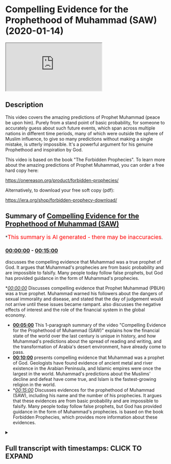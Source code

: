 # Compelling Evidence for the Prophethood of Muhammad (SAW) (2020-01-14)

<iframe loading='lazy' src='https://www.youtube.com/embed/CJlZgFBIw5Y'></iframe>

## Description

This video covers the amazing predictions of Prophet Muhammad (peace be upon him). Purely from a stand point of basic probability, for someone to accurately guess about such future events, which span across multiple nations in different time periods, many of which were outside the sphere of Muslim influence, to give so many predictions without making a single mistake, is utterly impossible. It's a powerful argument for his genuine Prophethood and inspiration by God.

This video is based on the book "The Forbidden Prophecies". To learn more about the amazing predictions of Prophet Muhammad, you can order a free hard copy here:

https://onereason.org/product/forbidden-prophecies/

Alternatively, to download your free soft copy (pdf):

https://iera.org/shop/forbidden-prophecy-download/

## Summary of [Compelling Evidence for the Prophethood of Muhammad (SAW)](https://www.youtube.com/watch?v=CJlZgFBIw5Y)

\*<span style="color:red; font-size:125%">This summary is AI generated - there may be inaccuracies</span>.

### [00:00:00](https://www.youtube.com/watch?v=CJlZgFBIw5Y\&t=0) - [00:15:00](https://www.youtube.com/watch?v=CJlZgFBIw5Y\&t=900)

discusses the compelling evidence that Muhammad was a true prophet of God. It argues that Muhammad's prophecies are from basic probability and are impossible to falsify. Many people today follow false prophets, but God has provided guidance in the form of Muhammad's prophecies.

\**[00:00:00](https://www.youtube.com/watch?v=CJlZgFBIw5Y\&t=0)* Discusses compelling evidence that Prophet Muhammad (PBUH) was a true prophet. Muhammad warned his followers about the dangers of sexual immorality and disease, and stated that the day of judgement would not arrive until these issues became rampant.  also discusses the negative effects of interest and the role of the financial system in the global economy.

*   **[00:05:00](https://www.youtube.com/watch?v=CJlZgFBIw5Y\&t=300)** This 1-paragraph summary of the video "Compelling Evidence for the Prophethood of Muhammad (SAW)" explains how the financial state of the world over the last century is unique in history, and how Muhammad's predictions about the spread of reading and writing, and the transformation of Arabia's desert environment, have already come to pass.
*   **[00:10:00](https://www.youtube.com/watch?v=CJlZgFBIw5Y\&t=600)** presents compelling evidence that Muhammad was a prophet of God. Geologists have found evidence of ancient metal and river existence in the Arabian Peninsula, and Islamic empires were once the largest in the world. Muhammad's predictions about the Muslims' decline and defeat have come true, and Islam is the fastest-growing religion in the world.
*   \**[00:15:00](https://www.youtube.com/watch?v=CJlZgFBIw5Y\&t=900)* Discusses evidences for the prophethood of Muhammad (SAW), including his name and the number of his prophecies. It argues that these evidences are from basic probability and are impossible to falsify. Many people today follow false prophets, but God has provided guidance in the form of Muhammad's prophecies.  is based on the book Forbidden Prophecies, which provides more information about these evidences.

<details><summary><h2>Full transcript with timestamps: CLICK TO EXPAND</h2></summary>

[0:00:12](https://youtu.be/CJlZgFBIw5Y?t=12) err veterans prophecy from millennium\
[0:00:16](https://youtu.be/CJlZgFBIw5Y?t=16) past there were two types of Arabs city\
[0:00:18](https://youtu.be/CJlZgFBIw5Y?t=18) dwellers and veterans veterans are\
[0:00:21](https://youtu.be/CJlZgFBIw5Y?t=21) nomads they travel through the vast\
[0:00:23](https://youtu.be/CJlZgFBIw5Y?t=23) deserts and are constantly on the move\
[0:00:24](https://youtu.be/CJlZgFBIw5Y?t=24) even during the Golden Age of Islam when\
[0:00:27](https://youtu.be/CJlZgFBIw5Y?t=27) Arabs were the richest and most learned\
[0:00:29](https://youtu.be/CJlZgFBIw5Y?t=29) people on earth better ones remained in\
[0:00:31](https://youtu.be/CJlZgFBIw5Y?t=31) virtually the same state that they had\
[0:00:33](https://youtu.be/CJlZgFBIw5Y?t=33) been for thousands of years poor\
[0:00:35](https://youtu.be/CJlZgFBIw5Y?t=35) uneducated and cut off from the rest of\
[0:00:37](https://youtu.be/CJlZgFBIw5Y?t=37) the world yet Muhammad peace be upon him\
[0:00:40](https://youtu.be/CJlZgFBIw5Y?t=40) foretold that these Arab Bedouin zuv his\
[0:00:42](https://youtu.be/CJlZgFBIw5Y?t=42) region would one day compete with one\
[0:00:44](https://youtu.be/CJlZgFBIw5Y?t=44) another in the construction of tall\
[0:00:46](https://youtu.be/CJlZgFBIw5Y?t=46) buildings now tell me of the last hour\
[0:00:49](https://youtu.be/CJlZgFBIw5Y?t=49) asked the man\
[0:00:51](https://youtu.be/CJlZgFBIw5Y?t=51) the Prophet replied that you see the\
[0:00:54](https://youtu.be/CJlZgFBIw5Y?t=54) barefoot unclothed better wins competing\
[0:00:56](https://youtu.be/CJlZgFBIw5Y?t=56) in the construction of tall buildings\
[0:00:58](https://youtu.be/CJlZgFBIw5Y?t=58) today we find in the Arabian Peninsula\
[0:01:00](https://youtu.be/CJlZgFBIw5Y?t=60) the better ones who used to be\
[0:01:02](https://youtu.be/CJlZgFBIw5Y?t=62) impoverished herders of camels and sheep\
[0:01:04](https://youtu.be/CJlZgFBIw5Y?t=64) are now not only competing with one\
[0:01:06](https://youtu.be/CJlZgFBIw5Y?t=66) another but also the entire world to\
[0:01:09](https://youtu.be/CJlZgFBIw5Y?t=69) construct the world's tallest buildings\
[0:01:11](https://youtu.be/CJlZgFBIw5Y?t=71) how did one of the poorest people on\
[0:01:13](https://youtu.be/CJlZgFBIw5Y?t=73) earth who literally wore rags become the\
[0:01:16](https://youtu.be/CJlZgFBIw5Y?t=76) wealthiest nations on earth one thing\
[0:01:19](https://youtu.be/CJlZgFBIw5Y?t=79) that made this rapid change possible was\
[0:01:21](https://youtu.be/CJlZgFBIw5Y?t=81) the discovery of oil the seemingly empty\
[0:01:24](https://youtu.be/CJlZgFBIw5Y?t=84) deserts of the veterans had it in\
[0:01:26](https://youtu.be/CJlZgFBIw5Y?t=86) abundance\
[0:01:26](https://youtu.be/CJlZgFBIw5Y?t=86) they went from camels to Cadillacs in a\
[0:01:29](https://youtu.be/CJlZgFBIw5Y?t=89) single generation the construction of\
[0:01:32](https://youtu.be/CJlZgFBIw5Y?t=92) tall buildings among the Arab edwin's\
[0:01:34](https://youtu.be/CJlZgFBIw5Y?t=94) has even reached Mecca Muhammad city of\
[0:01:36](https://youtu.be/CJlZgFBIw5Y?t=96) birth the last few decades have seen a\
[0:01:39](https://youtu.be/CJlZgFBIw5Y?t=99) massive surge in building construction\
[0:01:40](https://youtu.be/CJlZgFBIw5Y?t=100) in Mecca the famous Mecca clock tower is\
[0:01:44](https://youtu.be/CJlZgFBIw5Y?t=104) currently the third tallest building in\
[0:01:46](https://youtu.be/CJlZgFBIw5Y?t=106) the world in order for such construction\
[0:01:49](https://youtu.be/CJlZgFBIw5Y?t=109) to be possible many of mecca's ancient\
[0:01:51](https://youtu.be/CJlZgFBIw5Y?t=111) mountains had to be demolished in order\
[0:01:53](https://youtu.be/CJlZgFBIw5Y?t=113) to make room for the tall buildings that\
[0:01:55](https://youtu.be/CJlZgFBIw5Y?t=115) had sprung up\
[0:01:57](https://youtu.be/CJlZgFBIw5Y?t=117) amazingly this is also something that\
[0:01:59](https://youtu.be/CJlZgFBIw5Y?t=119) Muhammad had foretold\
[0:02:01](https://youtu.be/CJlZgFBIw5Y?t=121) he said the hour will not be established\
[0:02:04](https://youtu.be/CJlZgFBIw5Y?t=124) until the mountains are moved from their\
[0:02:07](https://youtu.be/CJlZgFBIw5Y?t=127) places this tremendous feat of\
[0:02:09](https://youtu.be/CJlZgFBIw5Y?t=129) demolishing entire mountains has only\
[0:02:11](https://youtu.be/CJlZgFBIw5Y?t=131) been made possible in the 20th century\
[0:02:13](https://youtu.be/CJlZgFBIw5Y?t=133) with the advent of technology such as\
[0:02:16](https://youtu.be/CJlZgFBIw5Y?t=136) explosives it's important to point out\
[0:02:18](https://youtu.be/CJlZgFBIw5Y?t=138) that Muhammad himself was a simple man\
[0:02:21](https://youtu.be/CJlZgFBIw5Y?t=141) and wanted other Muslims to maintain\
[0:02:23](https://youtu.be/CJlZgFBIw5Y?t=143) that simplicity he did not like Muslims\
[0:02:25](https://youtu.be/CJlZgFBIw5Y?t=145) to be extravagant so if he wanted to\
[0:02:29](https://youtu.be/CJlZgFBIw5Y?t=149) will this prophecy to become true he\
[0:02:32](https://youtu.be/CJlZgFBIw5Y?t=152) would have to encourage the Arabs to\
[0:02:33](https://youtu.be/CJlZgFBIw5Y?t=153) build tall buildings yet he never did\
[0:02:38](https://youtu.be/CJlZgFBIw5Y?t=158) the spread of sexual immorality and\
[0:02:41](https://youtu.be/CJlZgFBIw5Y?t=161) disease Muhammad peace be upon him\
[0:02:44](https://youtu.be/CJlZgFBIw5Y?t=164) revealed that the day of judgement would\
[0:02:46](https://youtu.be/CJlZgFBIw5Y?t=166) not take place until sexual immorality\
[0:02:48](https://youtu.be/CJlZgFBIw5Y?t=168) had become so prevalent and normalized\
[0:02:50](https://youtu.be/CJlZgFBIw5Y?t=170) that it would begin to be carried out\
[0:02:52](https://youtu.be/CJlZgFBIw5Y?t=172) even in public places\
[0:02:54](https://youtu.be/CJlZgFBIw5Y?t=174) he said the hour will not be established\
[0:02:57](https://youtu.be/CJlZgFBIw5Y?t=177) until people fornicate with each other\
[0:02:59](https://youtu.be/CJlZgFBIw5Y?t=179) in the road just as donkeys fornicate\
[0:03:02](https://youtu.be/CJlZgFBIw5Y?t=182) today we live in a world where we are\
[0:03:04](https://youtu.be/CJlZgFBIw5Y?t=184) being constantly bombarded with explicit\
[0:03:06](https://youtu.be/CJlZgFBIw5Y?t=186) sexual imagery be it in TV film or\
[0:03:09](https://youtu.be/CJlZgFBIw5Y?t=189) advertising and with the advent of the\
[0:03:11](https://youtu.be/CJlZgFBIw5Y?t=191) internet pornography has now become\
[0:03:14](https://youtu.be/CJlZgFBIw5Y?t=194) readily available at any time in any\
[0:03:16](https://youtu.be/CJlZgFBIw5Y?t=196) place in fact we are finding more and\
[0:03:19](https://youtu.be/CJlZgFBIw5Y?t=199) more stories in the news of people being\
[0:03:21](https://youtu.be/CJlZgFBIw5Y?t=201) arrested for having sex in public and an\
[0:03:24](https://youtu.be/CJlZgFBIw5Y?t=204) interesting side note is that the\
[0:03:25](https://youtu.be/CJlZgFBIw5Y?t=205) Prophet Muhammad peace be upon him\
[0:03:27](https://youtu.be/CJlZgFBIw5Y?t=207) described what will be the consequences\
[0:03:29](https://youtu.be/CJlZgFBIw5Y?t=209) of such widespread sexual immorality\
[0:03:31](https://youtu.be/CJlZgFBIw5Y?t=211) he said never does sexual perversion\
[0:03:34](https://youtu.be/CJlZgFBIw5Y?t=214) become widespread and publicly known in\
[0:03:36](https://youtu.be/CJlZgFBIw5Y?t=216) certain people without them being\
[0:03:38](https://youtu.be/CJlZgFBIw5Y?t=218) overtaken by disease that never happened\
[0:03:40](https://youtu.be/CJlZgFBIw5Y?t=220) to their ancestors who came before them\
[0:03:42](https://youtu.be/CJlZgFBIw5Y?t=222) the increase of sexual immorality has\
[0:03:45](https://youtu.be/CJlZgFBIw5Y?t=225) seen the emergence of previously\
[0:03:47](https://youtu.be/CJlZgFBIw5Y?t=227) unheard-of diseases such as AIDS just as\
[0:03:50](https://youtu.be/CJlZgFBIw5Y?t=230) the Prophet Muhammad cat for warrant\
[0:03:54](https://youtu.be/CJlZgFBIw5Y?t=234) a world steeped in interest Muhammad\
[0:03:59](https://youtu.be/CJlZgFBIw5Y?t=239) peace be upon him claimed that the\
[0:04:00](https://youtu.be/CJlZgFBIw5Y?t=240) practice of interest would one day\
[0:04:02](https://youtu.be/CJlZgFBIw5Y?t=242) become so dominant that even those who\
[0:04:04](https://youtu.be/CJlZgFBIw5Y?t=244) try to avoid it will still feel its\
[0:04:06](https://youtu.be/CJlZgFBIw5Y?t=246) impact he said a time will come upon\
[0:04:09](https://youtu.be/CJlZgFBIw5Y?t=249) mankind when they will consume interest\
[0:04:12](https://youtu.be/CJlZgFBIw5Y?t=252) whoever does not take from it will be\
[0:04:14](https://youtu.be/CJlZgFBIw5Y?t=254) afflicted by its dust this clearly\
[0:04:17](https://youtu.be/CJlZgFBIw5Y?t=257) describes the state of the world's\
[0:04:18](https://youtu.be/CJlZgFBIw5Y?t=258) economy today in the modern world it is\
[0:04:22](https://youtu.be/CJlZgFBIw5Y?t=262) almost impossible to avoid dealing with\
[0:04:24](https://youtu.be/CJlZgFBIw5Y?t=264) where at the very least being impacted\
[0:04:26](https://youtu.be/CJlZgFBIw5Y?t=266) by interest just think about how many\
[0:04:29](https://youtu.be/CJlZgFBIw5Y?t=269) people have interest-bearing bank\
[0:04:30](https://youtu.be/CJlZgFBIw5Y?t=270) accounts and buy things using credit\
[0:04:33](https://youtu.be/CJlZgFBIw5Y?t=273) cards even if one somehow manages to\
[0:04:36](https://youtu.be/CJlZgFBIw5Y?t=276) avoid dealing and interest directly\
[0:04:37](https://youtu.be/CJlZgFBIw5Y?t=277) almost every aspect of our lives is\
[0:04:40](https://youtu.be/CJlZgFBIw5Y?t=280) impacted by it central bank's influence\
[0:04:43](https://youtu.be/CJlZgFBIw5Y?t=283) the purchasing power of our money and\
[0:04:45](https://youtu.be/CJlZgFBIw5Y?t=285) virtually every country in the world\
[0:04:46](https://youtu.be/CJlZgFBIw5Y?t=286) even those considered to be wealthy are\
[0:04:49](https://youtu.be/CJlZgFBIw5Y?t=289) drowning an interest-based debt the\
[0:04:52](https://youtu.be/CJlZgFBIw5Y?t=292) financial system even suffered a global\
[0:04:54](https://youtu.be/CJlZgFBIw5Y?t=294) collapse in 2008 the disaster which had\
[0:04:57](https://youtu.be/CJlZgFBIw5Y?t=297) plunged the world into economic turmoil\
[0:04:59](https://youtu.be/CJlZgFBIw5Y?t=299) the consequences of which will be felt\
[0:05:01](https://youtu.be/CJlZgFBIw5Y?t=301) for generations to come\
[0:05:03](https://youtu.be/CJlZgFBIw5Y?t=303) what makes this prediction amazing is\
[0:05:06](https://youtu.be/CJlZgFBIw5Y?t=306) that the financial state of the world\
[0:05:07](https://youtu.be/CJlZgFBIw5Y?t=307) over the last century is unique in\
[0:05:09](https://youtu.be/CJlZgFBIw5Y?t=309) history at the time of Muhammad finance\
[0:05:13](https://youtu.be/CJlZgFBIw5Y?t=313) was based on commodities with intrinsic\
[0:05:15](https://youtu.be/CJlZgFBIw5Y?t=315) value such as gold and silver coins gold\
[0:05:19](https://youtu.be/CJlZgFBIw5Y?t=319) and silver have been used as the most\
[0:05:20](https://youtu.be/CJlZgFBIw5Y?t=320) common form of currency throughout\
[0:05:22](https://youtu.be/CJlZgFBIw5Y?t=322) history the use of paper money with no\
[0:05:25](https://youtu.be/CJlZgFBIw5Y?t=325) intrinsic value along with the massive\
[0:05:27](https://youtu.be/CJlZgFBIw5Y?t=327) debt and interest that has resulted in\
[0:05:29](https://youtu.be/CJlZgFBIw5Y?t=329) is a phenomenon of modern finance and\
[0:05:32](https://youtu.be/CJlZgFBIw5Y?t=332) not something that could have been\
[0:05:33](https://youtu.be/CJlZgFBIw5Y?t=333) easily guessed by Muhammad over 1,400\
[0:05:36](https://youtu.be/CJlZgFBIw5Y?t=336) years ago the defeat of Rome in the\
[0:05:40](https://youtu.be/CJlZgFBIw5Y?t=340) conquest of Persia\
[0:05:42](https://youtu.be/CJlZgFBIw5Y?t=342) during the Battle of the trench where\
[0:05:44](https://youtu.be/CJlZgFBIw5Y?t=344) Muhammad peace be upon him and his\
[0:05:45](https://youtu.be/CJlZgFBIw5Y?t=345) followers were under siege by their\
[0:05:47](https://youtu.be/CJlZgFBIw5Y?t=347) enemies being outnumbered three-to-one\
[0:05:49](https://youtu.be/CJlZgFBIw5Y?t=349) and staring in the face of certain\
[0:05:51](https://youtu.be/CJlZgFBIw5Y?t=351) defeat the Prophet made some bold\
[0:05:53](https://youtu.be/CJlZgFBIw5Y?t=353) predictions he said God is most great I\
[0:05:57](https://youtu.be/CJlZgFBIw5Y?t=357) have been given the keys of Syria by God\
[0:06:00](https://youtu.be/CJlZgFBIw5Y?t=360) I can see it's red palaces at the moment\
[0:06:02](https://youtu.be/CJlZgFBIw5Y?t=362) God is most great I had been given\
[0:06:05](https://youtu.be/CJlZgFBIw5Y?t=365) Persia God is most great I have been\
[0:06:08](https://youtu.be/CJlZgFBIw5Y?t=368) given the keys of Yemen at that moment\
[0:06:10](https://youtu.be/CJlZgFBIw5Y?t=370) Muhammad have made the astonishing claim\
[0:06:12](https://youtu.be/CJlZgFBIw5Y?t=372) that the Muslims will not only take the\
[0:06:14](https://youtu.be/CJlZgFBIw5Y?t=374) lands of Yemen in Syria much of which\
[0:06:17](https://youtu.be/CJlZgFBIw5Y?t=377) was under the occupation of the Roman\
[0:06:19](https://youtu.be/CJlZgFBIw5Y?t=379) Empire but that they would also defeat\
[0:06:21](https://youtu.be/CJlZgFBIw5Y?t=381) the mighty Persian Empire historically\
[0:06:24](https://youtu.be/CJlZgFBIw5Y?t=384) Muhammad's companions saw this prophecy\
[0:06:27](https://youtu.be/CJlZgFBIw5Y?t=387) fulfilled before their very eyes as they\
[0:06:29](https://youtu.be/CJlZgFBIw5Y?t=389) went on to defeat the Romans in conquer\
[0:06:31](https://youtu.be/CJlZgFBIw5Y?t=391) Persia what are the odds that the\
[0:06:34](https://youtu.be/CJlZgFBIw5Y?t=394) Muslims who lacked economic and military\
[0:06:36](https://youtu.be/CJlZgFBIw5Y?t=396) strength could topple the superpowers of\
[0:06:38](https://youtu.be/CJlZgFBIw5Y?t=398) the world in such a short span of time\
[0:06:43](https://youtu.be/CJlZgFBIw5Y?t=403) the astonishing way that the Muslims\
[0:06:46](https://youtu.be/CJlZgFBIw5Y?t=406) defeated the superpowers captured the\
[0:06:47](https://youtu.be/CJlZgFBIw5Y?t=407) world by surprise as historian Barnaby\
[0:06:51](https://youtu.be/CJlZgFBIw5Y?t=411) Rogerson explains you have to remember\
[0:06:54](https://youtu.be/CJlZgFBIw5Y?t=414) that the two great superpowers were the\
[0:06:56](https://youtu.be/CJlZgFBIw5Y?t=416) Byzantine Empire ie the Eastern Roman\
[0:06:58](https://youtu.be/CJlZgFBIw5Y?t=418) Empire and Sassanid Persia they were the\
[0:07:02](https://youtu.be/CJlZgFBIw5Y?t=422) dominant superpowers if you're putting\
[0:07:04](https://youtu.be/CJlZgFBIw5Y?t=424) it in a modern parlance it's a bit like\
[0:07:07](https://youtu.be/CJlZgFBIw5Y?t=427) the Eskimos taking on the United States\
[0:07:09](https://youtu.be/CJlZgFBIw5Y?t=429) of America in Russia a no rational\
[0:07:11](https://youtu.be/CJlZgFBIw5Y?t=431) person would have ever conceived as such\
[0:07:13](https://youtu.be/CJlZgFBIw5Y?t=433) a possibility the sentiment is echoed by\
[0:07:16](https://youtu.be/CJlZgFBIw5Y?t=436) historians who cannot explain how Islam\
[0:07:19](https://youtu.be/CJlZgFBIw5Y?t=439) became such a dominant force so quickly\
[0:07:22](https://youtu.be/CJlZgFBIw5Y?t=442) professor of Byzantine studies and\
[0:07:24](https://youtu.be/CJlZgFBIw5Y?t=444) rule-out wrote the speed with which the\
[0:07:27](https://youtu.be/CJlZgFBIw5Y?t=447) eastern provinces of the Byzantine\
[0:07:29](https://youtu.be/CJlZgFBIw5Y?t=449) Empire succumbed to the Arabs remains to\
[0:07:31](https://youtu.be/CJlZgFBIw5Y?t=451) be explained by historians\
[0:07:35](https://youtu.be/CJlZgFBIw5Y?t=455) prevalence of writing many of us take\
[0:07:39](https://youtu.be/CJlZgFBIw5Y?t=459) for granted their ability to read and\
[0:07:41](https://youtu.be/CJlZgFBIw5Y?t=461) write in the abundance of books that are\
[0:07:43](https://youtu.be/CJlZgFBIw5Y?t=463) available in the modern age however for\
[0:07:46](https://youtu.be/CJlZgFBIw5Y?t=466) the people of the past illiteracy was\
[0:07:48](https://youtu.be/CJlZgFBIw5Y?t=468) the norm and books were very scarce\
[0:07:51](https://youtu.be/CJlZgFBIw5Y?t=471) Muhammad peace be upon him was born into\
[0:07:53](https://youtu.be/CJlZgFBIw5Y?t=473) a society in which very few people could\
[0:07:56](https://youtu.be/CJlZgFBIw5Y?t=476) read or write it is estimated that the\
[0:07:58](https://youtu.be/CJlZgFBIw5Y?t=478) number of people who were literate in\
[0:08:00](https://youtu.be/CJlZgFBIw5Y?t=480) his locality of Western Saudi Arabia did\
[0:08:02](https://youtu.be/CJlZgFBIw5Y?t=482) not exceed 17 Muhammad himself could not\
[0:08:07](https://youtu.be/CJlZgFBIw5Y?t=487) read or write against this backdrop the\
[0:08:10](https://youtu.be/CJlZgFBIw5Y?t=490) Prophet Muhammad made the prediction\
[0:08:12](https://youtu.be/CJlZgFBIw5Y?t=492) that rightie will one day become\
[0:08:14](https://youtu.be/CJlZgFBIw5Y?t=494) widespread among mankind he said ahead\
[0:08:19](https://youtu.be/CJlZgFBIw5Y?t=499) of the hour the pen will prevail the\
[0:08:22](https://youtu.be/CJlZgFBIw5Y?t=502) Arabic word use for pen here is sanam\
[0:08:24](https://youtu.be/CJlZgFBIw5Y?t=504) which also carries the wider meaning of\
[0:08:26](https://youtu.be/CJlZgFBIw5Y?t=506) writing this perfectly describes our\
[0:08:29](https://youtu.be/CJlZgFBIw5Y?t=509) world today in which it is the norm for\
[0:08:31](https://youtu.be/CJlZgFBIw5Y?t=511) people to read and write and there is an\
[0:08:33](https://youtu.be/CJlZgFBIw5Y?t=513) abundance of books newspapers and\
[0:08:35](https://youtu.be/CJlZgFBIw5Y?t=515) magazines this has only been made\
[0:08:38](https://youtu.be/CJlZgFBIw5Y?t=518) possible thanks to 15th century\
[0:08:39](https://youtu.be/CJlZgFBIw5Y?t=519) technological advances such as printing\
[0:08:42](https://youtu.be/CJlZgFBIw5Y?t=522) that took place over 800 years after\
[0:08:44](https://youtu.be/CJlZgFBIw5Y?t=524) Muhammad's prophesy and with the advent\
[0:08:47](https://youtu.be/CJlZgFBIw5Y?t=527) of the internet writing is spreading\
[0:08:49](https://youtu.be/CJlZgFBIw5Y?t=529) even more anybody with a computer or\
[0:08:52](https://youtu.be/CJlZgFBIw5Y?t=532) smartphone now has access to millions of\
[0:08:54](https://youtu.be/CJlZgFBIw5Y?t=534) books with just the click of a finger\
[0:08:56](https://youtu.be/CJlZgFBIw5Y?t=536) it's quite powerful that Muhammad who\
[0:08:59](https://youtu.be/CJlZgFBIw5Y?t=539) could neither read nor write\
[0:09:00](https://youtu.be/CJlZgFBIw5Y?t=540) prophecies the spread of reading and\
[0:09:02](https://youtu.be/CJlZgFBIw5Y?t=542) writing the greening of Arabia's deserts\
[0:09:08](https://youtu.be/CJlZgFBIw5Y?t=548) the Prophet Muhammad peace be upon him\
[0:09:10](https://youtu.be/CJlZgFBIw5Y?t=550) made a bold prediction about the future\
[0:09:12](https://youtu.be/CJlZgFBIw5Y?t=552) state of Arabia he said the hour will\
[0:09:16](https://youtu.be/CJlZgFBIw5Y?t=556) not begin until the land of the Arabs\
[0:09:18](https://youtu.be/CJlZgFBIw5Y?t=558) once again become meadows and rivers\
[0:09:20](https://youtu.be/CJlZgFBIw5Y?t=560) this narration anticipated the greening\
[0:09:23](https://youtu.be/CJlZgFBIw5Y?t=563) of Arabia's extensive dry desert\
[0:09:25](https://youtu.be/CJlZgFBIw5Y?t=565) environment as recently as 1986 there\
[0:09:28](https://youtu.be/CJlZgFBIw5Y?t=568) was little to no farming in the region\
[0:09:30](https://youtu.be/CJlZgFBIw5Y?t=570) however over the last thirty years these\
[0:09:33](https://youtu.be/CJlZgFBIw5Y?t=573) deserts have been transformed to grow\
[0:09:35](https://youtu.be/CJlZgFBIw5Y?t=575) grain\
[0:09:35](https://youtu.be/CJlZgFBIw5Y?t=575) fruits and vegetables thanks to\
[0:09:38](https://youtu.be/CJlZgFBIw5Y?t=578) techniques such as center pivot\
[0:09:39](https://youtu.be/CJlZgFBIw5Y?t=579) irrigation this is a process that pumps\
[0:09:42](https://youtu.be/CJlZgFBIw5Y?t=582) water to the surface from deep\
[0:09:44](https://youtu.be/CJlZgFBIw5Y?t=584) underground reserves some of which date\
[0:09:46](https://youtu.be/CJlZgFBIw5Y?t=586) back to the last ice age 20,000 years\
[0:09:48](https://youtu.be/CJlZgFBIw5Y?t=588) ago now put yourself in the position of\
[0:09:52](https://youtu.be/CJlZgFBIw5Y?t=592) a person living in seventh century\
[0:09:54](https://youtu.be/CJlZgFBIw5Y?t=594) Arabia this region hosts some of the\
[0:09:56](https://youtu.be/CJlZgFBIw5Y?t=596) most extensive sand and gravel deserts\
[0:09:59](https://youtu.be/CJlZgFBIw5Y?t=599) in the world with very little rainfall\
[0:10:01](https://youtu.be/CJlZgFBIw5Y?t=601) could anyone inhabiting such a harsh\
[0:10:04](https://youtu.be/CJlZgFBIw5Y?t=604) environment have irrationally conceived\
[0:10:06](https://youtu.be/CJlZgFBIw5Y?t=606) the possibility that one day there would\
[0:10:08](https://youtu.be/CJlZgFBIw5Y?t=608) be a plentiful supply of water and\
[0:10:09](https://youtu.be/CJlZgFBIw5Y?t=609) abundant crops this prophecy also makes\
[0:10:15](https://youtu.be/CJlZgFBIw5Y?t=615) a claim about the ancient past note the\
[0:10:19](https://youtu.be/CJlZgFBIw5Y?t=619) words of Muhammad the lands of the Arabs\
[0:10:21](https://youtu.be/CJlZgFBIw5Y?t=621) once again become meadows and rivers by\
[0:10:25](https://youtu.be/CJlZgFBIw5Y?t=625) saying once again he is implying that at\
[0:10:27](https://youtu.be/CJlZgFBIw5Y?t=627) one stage in their history the deserts\
[0:10:29](https://youtu.be/CJlZgFBIw5Y?t=629) were lush with vegetation in life and\
[0:10:32](https://youtu.be/CJlZgFBIw5Y?t=632) that they will be returning to this\
[0:10:33](https://youtu.be/CJlZgFBIw5Y?t=633) former state geologists now know that\
[0:10:37](https://youtu.be/CJlZgFBIw5Y?t=637) the Arabian Peninsula was indeed once\
[0:10:39](https://youtu.be/CJlZgFBIw5Y?t=639) filled with metals and rivers in ancient\
[0:10:41](https://youtu.be/CJlZgFBIw5Y?t=641) times modern archaeological discoveries\
[0:10:44](https://youtu.be/CJlZgFBIw5Y?t=644) have been covered a number of fossils\
[0:10:46](https://youtu.be/CJlZgFBIw5Y?t=646) and conclude that once upon a time\
[0:10:48](https://youtu.be/CJlZgFBIw5Y?t=648) Arabian Peninsula's much greener and\
[0:10:50](https://youtu.be/CJlZgFBIw5Y?t=650) wetter just as Muhammad had revealed\
[0:10:55](https://youtu.be/CJlZgFBIw5Y?t=655) the rapid spread of Islam and the\
[0:10:58](https://youtu.be/CJlZgFBIw5Y?t=658) decline of the Muslims Muhammad peace be\
[0:11:01](https://youtu.be/CJlZgFBIw5Y?t=661) upon him predicted that the Islamic\
[0:11:03](https://youtu.be/CJlZgFBIw5Y?t=663) civilization would reach both east and\
[0:11:05](https://youtu.be/CJlZgFBIw5Y?t=665) west\
[0:11:06](https://youtu.be/CJlZgFBIw5Y?t=666) he said God folded the earth for me and\
[0:11:09](https://youtu.be/CJlZgFBIw5Y?t=669) I saw its East and West and the Dominion\
[0:11:12](https://youtu.be/CJlZgFBIw5Y?t=672) of my nation will reach as far as the\
[0:11:14](https://youtu.be/CJlZgFBIw5Y?t=674) earth was folded for me history bears\
[0:11:17](https://youtu.be/CJlZgFBIw5Y?t=677) witness to the fact that Islam spread\
[0:11:18](https://youtu.be/CJlZgFBIw5Y?t=678) rapidly both east and west\
[0:11:21](https://youtu.be/CJlZgFBIw5Y?t=681) just as Muhammad boldly had foretold at\
[0:11:24](https://youtu.be/CJlZgFBIw5Y?t=684) the time this was a geographic expansion\
[0:11:27](https://youtu.be/CJlZgFBIw5Y?t=687) the likes of which the world had never\
[0:11:28](https://youtu.be/CJlZgFBIw5Y?t=688) witnessed the Islamic empire was the\
[0:11:31](https://youtu.be/CJlZgFBIw5Y?t=691) largest the world had ever seen\
[0:11:32](https://youtu.be/CJlZgFBIw5Y?t=692) the Prophet Muhammad not only informed\
[0:11:35](https://youtu.be/CJlZgFBIw5Y?t=695) us about the spectacular rise of the\
[0:11:37](https://youtu.be/CJlZgFBIw5Y?t=697) Muslims he also foretold their decline\
[0:11:39](https://youtu.be/CJlZgFBIw5Y?t=699) he said the nations will call each other\
[0:11:43](https://youtu.be/CJlZgFBIw5Y?t=703) and set upon you just as dinars set upon\
[0:11:45](https://youtu.be/CJlZgFBIw5Y?t=705) food someone then asked will it be\
[0:11:48](https://youtu.be/CJlZgFBIw5Y?t=708) because of our small number that day the\
[0:11:50](https://youtu.be/CJlZgFBIw5Y?t=710) Prophet Muhammad replied rather on that\
[0:11:53](https://youtu.be/CJlZgFBIw5Y?t=713) day will be many but you will be like\
[0:11:55](https://youtu.be/CJlZgFBIw5Y?t=715) foam like the foam on the river here we\
[0:11:58](https://youtu.be/CJlZgFBIw5Y?t=718) can see that Muhammad prophesized the\
[0:12:00](https://youtu.be/CJlZgFBIw5Y?t=720) dire circumstances in which the Muslims\
[0:12:02](https://youtu.be/CJlZgFBIw5Y?t=722) would find themselves\
[0:12:03](https://youtu.be/CJlZgFBIw5Y?t=723) he explained that a day would come in\
[0:12:06](https://youtu.be/CJlZgFBIw5Y?t=726) which the Muslims would be large a\
[0:12:07](https://youtu.be/CJlZgFBIw5Y?t=727) number but in such a state of weakness\
[0:12:09](https://youtu.be/CJlZgFBIw5Y?t=729) that other nations would invite one\
[0:12:11](https://youtu.be/CJlZgFBIw5Y?t=731) another to set upon them the analogy of\
[0:12:14](https://youtu.be/CJlZgFBIw5Y?t=734) Muslims being eaten as a meal was given\
[0:12:16](https://youtu.be/CJlZgFBIw5Y?t=736) which emphasizes just how helpless they\
[0:12:18](https://youtu.be/CJlZgFBIw5Y?t=738) would become this prediction accurately\
[0:12:22](https://youtu.be/CJlZgFBIw5Y?t=742) describes the radical turn of events\
[0:12:24](https://youtu.be/CJlZgFBIw5Y?t=744) that took place in the Muslim world in\
[0:12:26](https://youtu.be/CJlZgFBIw5Y?t=746) the 19th and 20th century prior to this\
[0:12:29](https://youtu.be/CJlZgFBIw5Y?t=749) the Muslim lands had grown to become\
[0:12:31](https://youtu.be/CJlZgFBIw5Y?t=751) some of the most powerful in the world\
[0:12:33](https://youtu.be/CJlZgFBIw5Y?t=753) from the time of the death of Muhammad\
[0:12:35](https://youtu.be/CJlZgFBIw5Y?t=755) into the 19th century the Muslims were\
[0:12:38](https://youtu.be/CJlZgFBIw5Y?t=758) economically politically militarily and\
[0:12:40](https://youtu.be/CJlZgFBIw5Y?t=760) technologically far ahead of most of the\
[0:12:42](https://youtu.be/CJlZgFBIw5Y?t=762) world\
[0:12:44](https://youtu.be/CJlZgFBIw5Y?t=764) the unthinkable happened nearly all the\
[0:12:47](https://youtu.be/CJlZgFBIw5Y?t=767) Muslim world was occupied colonized and\
[0:12:50](https://youtu.be/CJlZgFBIw5Y?t=770) militarily defeated by non-muslim\
[0:12:52](https://youtu.be/CJlZgFBIw5Y?t=772) Nations\
[0:12:53](https://youtu.be/CJlZgFBIw5Y?t=773) Russia had annexed the caucus France\
[0:12:56](https://youtu.be/CJlZgFBIw5Y?t=776) controlled Algeria Morocco and Tunisia\
[0:12:58](https://youtu.be/CJlZgFBIw5Y?t=778) Great Britain occupied Egypt Syria Iraq\
[0:13:02](https://youtu.be/CJlZgFBIw5Y?t=782) Palestine in India and the Dutch\
[0:13:05](https://youtu.be/CJlZgFBIw5Y?t=785) controlled Malaysia and Indonesia of the\
[0:13:09](https://youtu.be/CJlZgFBIw5Y?t=789) 50 Muslim countries that exist today\
[0:13:11](https://youtu.be/CJlZgFBIw5Y?t=791) only a few survived occupation and the\
[0:13:14](https://youtu.be/CJlZgFBIw5Y?t=794) ones that did were still subject to\
[0:13:15](https://youtu.be/CJlZgFBIw5Y?t=795) colonial masters all of this is just as\
[0:13:19](https://youtu.be/CJlZgFBIw5Y?t=799) the Prophet Mohammed had predicted at\
[0:13:21](https://youtu.be/CJlZgFBIw5Y?t=801) the time there was an estimated 200\
[0:13:24](https://youtu.be/CJlZgFBIw5Y?t=804) million Muslims representing 12.5\
[0:13:26](https://youtu.be/CJlZgFBIw5Y?t=806) percent of the world's population but\
[0:13:29](https://youtu.be/CJlZgFBIw5Y?t=809) their considerable numbers could do\
[0:13:31](https://youtu.be/CJlZgFBIw5Y?t=811) nothing to prevent the defeat by their\
[0:13:33](https://youtu.be/CJlZgFBIw5Y?t=813) rivals they were weak like the foam on a\
[0:13:35](https://youtu.be/CJlZgFBIw5Y?t=815) river again just as Muhammad as foretold\
[0:13:38](https://youtu.be/CJlZgFBIw5Y?t=818) if we reflect on this prediction it is\
[0:13:42](https://youtu.be/CJlZgFBIw5Y?t=822) quite counterintuitive if this\
[0:13:44](https://youtu.be/CJlZgFBIw5Y?t=824) prediction was guesswork then it would\
[0:13:46](https://youtu.be/CJlZgFBIw5Y?t=826) have made more sense to state that the\
[0:13:47](https://youtu.be/CJlZgFBIw5Y?t=827) Muslims would be diminished in number\
[0:13:49](https://youtu.be/CJlZgFBIw5Y?t=829) and that would be the cause of their\
[0:13:51](https://youtu.be/CJlZgFBIw5Y?t=831) weakness yet Muhammad predicted the\
[0:13:53](https://youtu.be/CJlZgFBIw5Y?t=833) exact opposite a paradoxical situation\
[0:13:56](https://youtu.be/CJlZgFBIw5Y?t=836) of the Muslims being vast a number but\
[0:13:59](https://youtu.be/CJlZgFBIw5Y?t=839) very weak and it came true historically\
[0:14:03](https://youtu.be/CJlZgFBIw5Y?t=843) speaking when religions lose their\
[0:14:05](https://youtu.be/CJlZgFBIw5Y?t=845) influence on the world stage in such a\
[0:14:07](https://youtu.be/CJlZgFBIw5Y?t=847) way it is usually followed by a\
[0:14:09](https://youtu.be/CJlZgFBIw5Y?t=849) stagnation or decline in the number of\
[0:14:11](https://youtu.be/CJlZgFBIw5Y?t=851) their followers yet Muhammad foretold\
[0:14:13](https://youtu.be/CJlZgFBIw5Y?t=853) the exact opposite with regards to the\
[0:14:15](https://youtu.be/CJlZgFBIw5Y?t=855) religion of Islam he said that it would\
[0:14:18](https://youtu.be/CJlZgFBIw5Y?t=858) continue to grow in terms of the number\
[0:14:20](https://youtu.be/CJlZgFBIw5Y?t=860) of followers to the extent that it would\
[0:14:22](https://youtu.be/CJlZgFBIw5Y?t=862) eventually enter every household he said\
[0:14:25](https://youtu.be/CJlZgFBIw5Y?t=865) this matter will certainly reach every\
[0:14:27](https://youtu.be/CJlZgFBIw5Y?t=867) place touched by night and day God will\
[0:14:30](https://youtu.be/CJlZgFBIw5Y?t=870) not leave a house or residence except\
[0:14:32](https://youtu.be/CJlZgFBIw5Y?t=872) that God will cause this religion to\
[0:14:34](https://youtu.be/CJlZgFBIw5Y?t=874) enter it today we are witnessing this\
[0:14:37](https://youtu.be/CJlZgFBIw5Y?t=877) prophecy unfold before our very eyes\
[0:14:39](https://youtu.be/CJlZgFBIw5Y?t=879) oh um is currently the fastest growing\
[0:14:42](https://youtu.be/CJlZgFBIw5Y?t=882) religion in the world with nearly 1 in 4\
[0:14:44](https://youtu.be/CJlZgFBIw5Y?t=884) people on earth being a Muslim and is\
[0:14:47](https://youtu.be/CJlZgFBIw5Y?t=887) forecasted to be the world's largest\
[0:14:49](https://youtu.be/CJlZgFBIw5Y?t=889) religion by the Year 2070 this is\
[0:14:52](https://youtu.be/CJlZgFBIw5Y?t=892) despite Islam being constantly attacked\
[0:14:54](https://youtu.be/CJlZgFBIw5Y?t=894) by the media\
[0:14:55](https://youtu.be/CJlZgFBIw5Y?t=895) the colonisation of Muslim lands and the\
[0:14:58](https://youtu.be/CJlZgFBIw5Y?t=898) many Wars that had been waged in the\
[0:14:59](https://youtu.be/CJlZgFBIw5Y?t=899) Muslim world\
[0:15:07](https://youtu.be/CJlZgFBIw5Y?t=907) even the name Mohammed has prophetic\
[0:15:10](https://youtu.be/CJlZgFBIw5Y?t=910) implications it's an Arabic word that\
[0:15:12](https://youtu.be/CJlZgFBIw5Y?t=912) means the praised one the Quran states\
[0:15:15](https://youtu.be/CJlZgFBIw5Y?t=915) how Muhammad's remembrance will be\
[0:15:17](https://youtu.be/CJlZgFBIw5Y?t=917) raised we elevated your mention for you\
[0:15:20](https://youtu.be/CJlZgFBIw5Y?t=920) since this verse was revealed over 1400\
[0:15:23](https://youtu.be/CJlZgFBIw5Y?t=923) years ago the Prophet Muhammad peace be\
[0:15:25](https://youtu.be/CJlZgFBIw5Y?t=925) upon him has been the most praised\
[0:15:27](https://youtu.be/CJlZgFBIw5Y?t=927) person in history today not a second\
[0:15:31](https://youtu.be/CJlZgFBIw5Y?t=931) goes by without a minaret somewhere in\
[0:15:33](https://youtu.be/CJlZgFBIw5Y?t=933) the world publicly proclaiming the time\
[0:15:36](https://youtu.be/CJlZgFBIw5Y?t=936) for prayer insane\
[0:15:38](https://youtu.be/CJlZgFBIw5Y?t=938) \[Music]\
[0:15:47](https://youtu.be/CJlZgFBIw5Y?t=947) I bear witness that Muhammad is the\
[0:15:49](https://youtu.be/CJlZgFBIw5Y?t=949) Messenger of God\
[0:15:52](https://youtu.be/CJlZgFBIw5Y?t=952) \[Music]\
[0:15:55](https://youtu.be/CJlZgFBIw5Y?t=955) Oh\
[0:16:09](https://youtu.be/CJlZgFBIw5Y?t=969) \[Music]\
[0:16:10](https://youtu.be/CJlZgFBIw5Y?t=970) moreover the name Muhammad is\
[0:16:13](https://youtu.be/CJlZgFBIw5Y?t=973) consistently the most popular name given\
[0:16:15](https://youtu.be/CJlZgFBIw5Y?t=975) to newborns across the globe this is\
[0:16:18](https://youtu.be/CJlZgFBIw5Y?t=978) despite the fact that Muhammad never\
[0:16:20](https://youtu.be/CJlZgFBIw5Y?t=980) encouraged Muslims to adopt his name in\
[0:16:22](https://youtu.be/CJlZgFBIw5Y?t=982) fact he said that the best names are\
[0:16:24](https://youtu.be/CJlZgFBIw5Y?t=984) Abdullah and Abdul Rahman\
[0:16:31](https://youtu.be/CJlZgFBIw5Y?t=991) now we've analyzed the number of the\
[0:16:33](https://youtu.be/CJlZgFBIw5Y?t=993) prophet muhammad's prophecies which were\
[0:16:35](https://youtu.be/CJlZgFBIw5Y?t=995) made over 1400 years ago and have seen\
[0:16:38](https://youtu.be/CJlZgFBIw5Y?t=998) how he has accurately foretold many\
[0:16:40](https://youtu.be/CJlZgFBIw5Y?t=1000) things\
[0:16:40](https://youtu.be/CJlZgFBIw5Y?t=1000) purely from the standpoint of basic\
[0:16:42](https://youtu.be/CJlZgFBIw5Y?t=1002) probability for someone to accurately\
[0:16:44](https://youtu.be/CJlZgFBIw5Y?t=1004) guess about such future events which\
[0:16:47](https://youtu.be/CJlZgFBIw5Y?t=1007) spanned across multiple nations in\
[0:16:49](https://youtu.be/CJlZgFBIw5Y?t=1009) different time periods many of which\
[0:16:50](https://youtu.be/CJlZgFBIw5Y?t=1010) were outside the sphere of Muslim\
[0:16:52](https://youtu.be/CJlZgFBIw5Y?t=1012) influence to give so many predictions\
[0:16:54](https://youtu.be/CJlZgFBIw5Y?t=1014) without making a single mistake is\
[0:16:56](https://youtu.be/CJlZgFBIw5Y?t=1016) utterly impossible today millions of\
[0:16:59](https://youtu.be/CJlZgFBIw5Y?t=1019) people believe in false prophets and\
[0:17:01](https://youtu.be/CJlZgFBIw5Y?t=1021) follow false systems for guidance in\
[0:17:03](https://youtu.be/CJlZgFBIw5Y?t=1023) life as human beings balloon to follow\
[0:17:06](https://youtu.be/CJlZgFBIw5Y?t=1026) false prophets and mate systems and\
[0:17:08](https://youtu.be/CJlZgFBIw5Y?t=1028) baseless superstitions but why don't we\
[0:17:11](https://youtu.be/CJlZgFBIw5Y?t=1031) accept the real guidance when it comes\
[0:17:12](https://youtu.be/CJlZgFBIw5Y?t=1032) from God God empowered the Prophet\
[0:17:15](https://youtu.be/CJlZgFBIw5Y?t=1035) Mohammed with accurate prophecies as a\
[0:17:18](https://youtu.be/CJlZgFBIw5Y?t=1038) way for us to distinguish the true\
[0:17:19](https://youtu.be/CJlZgFBIw5Y?t=1039) prophets from the false truth has now\
[0:17:23](https://youtu.be/CJlZgFBIw5Y?t=1043) arrived in falsehood perished for\
[0:17:25](https://youtu.be/CJlZgFBIw5Y?t=1045) falsehood is by its nature bound to\
[0:17:28](https://youtu.be/CJlZgFBIw5Y?t=1048) perish this video is based on the book\
[0:17:33](https://youtu.be/CJlZgFBIw5Y?t=1053) the forbidden prophecies to learn more\
[0:17:36](https://youtu.be/CJlZgFBIw5Y?t=1056) about the evidences for Muhammad's\
[0:17:38](https://youtu.be/CJlZgFBIw5Y?t=1058) prophethood please download your FREE\
[0:17:40](https://youtu.be/CJlZgFBIw5Y?t=1060) copy of the book at the link below

</details>
